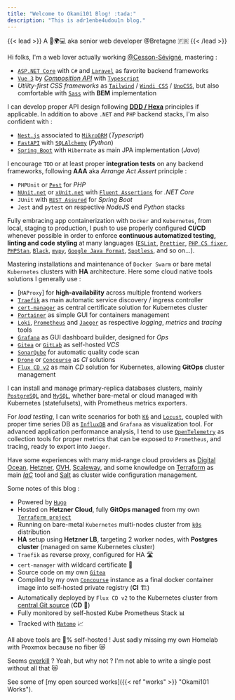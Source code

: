 ```yaml
---
title: "Welcome to Okami101 Blog! :tada:"
description: "This is adr1enbe4udou1n blog."
---
```


{{< lead >}}
A 🧔🌍💻 aka senior web developer @Bretagne 🇫🇷
{{< /lead >}}

Hi folks, I'm a web lover actually working [@Cesson-Sévigné](https://fr.wikipedia.org/wiki/Cesson-S%C3%A9vign%C3%A9), mastering :

* [`ASP.NET Core`](https://docs.microsoft.com/fr-fr/aspnet/core/?view=aspnetcore-6.0) with `C#` and [`Laravel`](https://laravel.com/) as favorite backend frameworks
* [`Vue 3`](https://vuejs.org/) by [*Composition API*](https://vuejs.org/guide/extras/composition-api-faq.html) with [`Typescript`](https://www.typescriptlang.org/)
* *Utility-first CSS frameworks* as [`Tailwind`](https://tailwindcss.com/) / [`Windi CSS`](https://windicss.org/) / [`UnoCSS`](https://github.com/unocss/unocss), but also comfortable with [`Sass`](https://sass-lang.com/) with **BEM** implementation

I can develop proper API design following [**DDD / Hexa**](https://en.wikipedia.org/wiki/Domain-driven_design) principles if applicable. In addition to above `.NET` and `PHP` backend stacks, I'm also confident with :

* [`Nest.js`](https://nestjs.com/) associated to [`MikroORM`](https://mikro-orm.io/) (*Typescript*)
* [`FastAPI`](https://fastapi.tiangolo.com/) with [`SQLAlchemy`](https://www.sqlalchemy.org/) (*Python*)
* [`Spring Boot`](https://spring.io/projects/spring-boot) with `Hibernate` as main JPA implementation (*Java*)

I encourage `TDD` or at least proper **integration tests** on any backend frameworks, following **AAA** aka *Arrange Act Assert* principle :

* `PHPUnit` or [`Pest`](https://pestphp.com/) for *PHP*
* [`NUnit.net`](https://nunit.org/) or [`xUnit.net`](https://xunit.net/) with [`Fluent Assertions`](https://github.com/fluentassertions/fluentassertions) for *.NET Core*
* `JUnit` with [`REST Assured`](https://rest-assured.io/) for *Spring Boot*
* `Jest` and `pytest` on respective *NodeJS* end *Python* stacks

Fully embracing app containerization with `Docker` and `Kubernetes`, from local, staging to production, I push to use properly configured **CI/CD** whenever possible in order to enforce **continuous automatized testing, linting and code styling** at many languages ([`ESLint`](https://eslint.org/), [`Prettier`](https://prettier.io/), [`PHP CS fixer`](https://cs.symfony.com/), [`PHPStan`](https://github.com/phpstan/phpstan), [`Black`](https://black.readthedocs.io/en/stable/), [`mypy`](http://mypy-lang.org/), [`Google Java Format`](https://github.com/google/google-java-format), [`Spotless`](https://github.com/diffplug/spotless), and so on...).

Mastering installations and maintenance of `Docker Swarm` or bare metal `Kubernetes` clusters with **HA** architecture. Here some cloud native tools solutions I generally use :

* [`HAProxy`] for **high-availability** across multiple frontend workers
* [`Traefik`](https://traefik.io/traefik/) as main automatic service discovery / ingress controller
* [`cert-manager`](https://cert-manager.io/) as central certificate solution for Kubernetes cluster
* [`Portainer`](https://www.portainer.io/) as simple GUI for containers management
* [`Loki`](https://grafana.com/oss/loki/), [`Prometheus`](https://prometheus.io) and [`Jaeger`](https://www.jaegertracing.io/) as respective *logging*, *metrics* and *tracing* tools
* [`Grafana`](https://grafana.com) as GUI dashboard builder, designed for *Ops*
* [`Gitea`](https://gitea.io/) or [`GitLab`](https://about.gitlab.com/) as self-hosted *VCS*
* [`SonarQube`](https://www.sonarqube.org/) for automatic quality code scan
* [`Drone`](https://www.drone.io/) or [`Concourse`](https://concourse-ci.org/) as *CI* solutions
* [`Flux CD v2`](https://fluxcd.io/) as main *CD* solution for Kubernetes, allowing **GitOps** cluster management

I can install and manage primary-replica databases clusters, mainly [`PostgreSQL`](https://www.postgresql.org/) and [`MySQL`](https://www.mysql.com/fr/), whether bare-metal or cloud managed with Kubernetes (statefulsets), with Prometheus metrics exporters.

For *load testing*, I can write scenarios for both [`K6`](https://k6.io/) and [`Locust`](https://locust.io/), coupled with proper time series DB as [`InfluxDB`](https://www.influxdata.com/) and `Grafana` as visualization tool. For advanced application performance analysis, I tend to use [`OpenTelemetry`](https://opentelemetry.io/) as collection tools for proper metrics that can be exposed to `Prometheus`, and tracing, ready to export into `Jaeger`.

Have some experiences with many mid-range cloud providers as [Digital Ocean](https://www.digitalocean.com/), [Hetzner](https://www.hetzner.com/), [OVH](https://www.ovhcloud.com/), [Scaleway](https://www.scaleway.com/), and some knowledge on [Terraform](https://www.terraform.io/) as main [*IaC*](https://en.wikipedia.org/wiki/Infrastructure_as_code) tool and [Salt](https://docs.saltproject.io/) as cluster wide configuration management.

Some notes of this blog :

* Powered by [`Hugo`](https://gohugo.io/)
* Hosted on **Hetzner Cloud**, fully **GitOps managed** from my own [`Terraform project`](https://github.com/adr1enbe4udou1n/terraform-hcloud-k0s)
* Running on bare-metal `Kubernetes` multi-nodes cluster from [`k0s`](https://k0sproject.io/) distribution
* **HA** setup using **Hetzner LB**, targeting 2 worker nodes, with **Postgres cluster** (managed on same Kubernetes cluster)
* `Traefik` as reverse proxy, configured for HA 🛣️
* `cert-manager` with wildcard certificate 📜
* Source code on my own [`Gitea`](https://gitea.okami101.io/adr1enbe4udou1n/blog)
* Compiled by my own [`Concourse`](https://concourse.okami101.io) instance as a final docker container image into self-hosted private registry (**CI** 🏗️)
* Automatically deployed by `Flux CD v2` to the Kubernetes cluster from [central Git source](https://gitea.okami101.io/adr1enbe4udou1n/flux-source/) (**CD** 🚀)
* Fully monitored by self-hosted Kube Prometheus Stack 📊
* Tracked with [`Matomo`](https://matomo.okami101.io/) 📈

All above tools are 💯% self-hosted ! Just sadly missing my own Homelab with Proxmox because no fiber 😿

Seems [overkill](https://twitter.com/memenetes/status/1559208569588912132) ? Yeah, but why not ? I'm not able to write a single post without all that 😿

See some of [my open sourced works]({{< ref "works" >}} "Okami101 Works").
